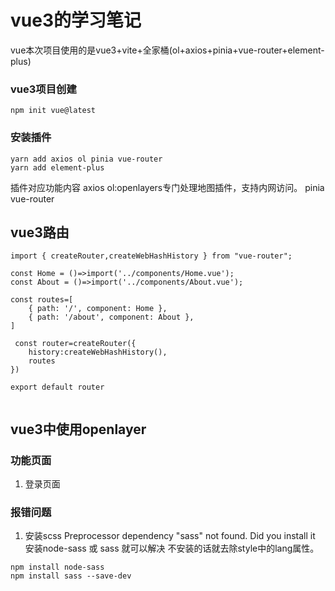 # vue3的学习笔记

vue本次项目使用的是vue3+vite+全家桶(ol+axios+pinia+vue-router+element-plus)

### vue3项目创建
```
npm init vue@latest

```

### 安装插件

```
yarn add axios ol pinia vue-router 
yarn add element-plus

```
插件对应功能内容
axios
ol:openlayers专门处理地图插件，支持内网访问。
pinia
vue-router

## vue3路由
```
import { createRouter,createWebHashHistory } from "vue-router";

const Home = ()=>import('../components/Home.vue');
const About = ()=>import('../components/About.vue');

const routes=[
    { path: '/', component: Home },
    { path: '/about', component: About },
]

 const router=createRouter({
    history:createWebHashHistory(),
    routes
})

export default router


```



## vue3中使用openlayer




### 功能页面

1. 登录页面


### 报错问题
1. 安装scss
Preprocessor dependency "sass" not found. Did you install it
安装node-sass 或 sass 就可以解决 不安装的话就去除style中的lang属性。
```
npm install node-sass
npm install sass --save-dev
```








